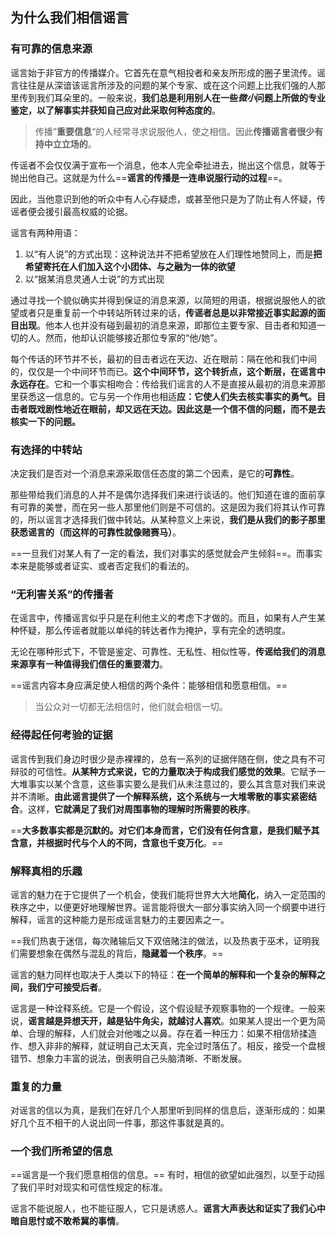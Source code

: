 
## 为什么我们相信谣言

###  有可靠的信息来源

谣言始于非官方的传播媒介。它首先在意气相投者和亲友所形成的圈子里流传。谣言往往是从深谙该谣言所涉及的问题的某个专家、或在这个问题上比我们强的人那里传到我们耳朵里的。一般来说，**我们总是利用别人在一些*微小*问题上所做的专业鉴定，以了解事实并获知自己应对此采取何种态度的**。

> 传播”**重要信息**“的人经常寻求说服他人，使之相信。因此**传播谣言者很少有持中立立场的**。

传谣者不会仅仅满于宣布一个消息，他本人完全牵扯进去，抛出这个信息，就等于抛出他自己。这就是为什么==**谣言的传播是一连串说服行动的过程**==。

因此，当他意识到他的听众中有人心存疑虑，或甚至他只是为了防止有人怀疑，传谣者便会援引最高权威的论据。

谣言有两种用语：

1. 以“有人说”的方式出现：这种说法并不把希望放在人们理性地赞同上，而是**把希望寄托在人们加入这个小团体、与之融为一体的欲望**
2. 以“据某消息灵通人士说”的方式出现

通过寻找一个貌似确实并得到保证的消息来源，以简短的用语，根据说服他人的欲望或者只是重复前一个中转站所转过来的话，**传谣者总是以非常接近事实起源的面目出现**。他本人也并没有碰到最初的消息来源，即那位主要专家、目击者和知道一切的人。然而，他却认识能够接近那位专家的“他/她”。

每个传话的环节并不长，最初的目击者远在天边、近在眼前：隔在他和我们中间的，仅仅是一个中间环节而已。**这个中间环节，这个转折点，这个断层，在谣言中永远存在**。它和一个事实相吻合：传给我们谣言的人不是直接从最初的消息来源那里获悉这一信息的。它与另一个作用也相适**应：它使人们失去核实事实的勇气。目击者既戏剧性地近在眼前，却又远在天边。因此这是一个信不信的问题，而不是去核实一下的问题。**

### 有选择的中转站

决定我们是否对一个消息来源采取信任态度的第二个因素，是它的**可靠性**。

那些带给我们消息的人并不是偶尔选择我们来进行谈话的。他们知道在谁的面前享有可靠的美誉，而在另一些人那里他们则是不可信的。这是因为我们将其认作可靠的，所以谣言才选择我们做中转站。从某种意义上来说，**我们是从我们的影子那里获悉谣言的（而这样的可靠性就像赌赛马）**。

==一旦我们对某人有了一定的看法，我们对事实的感觉就会产生倾斜==。而事实本来是能够或者证实、或者否定我们的看法的。

### “无利害关系”的传播者

在谣言中，传播谣言似乎只是在利他主义的考虑下才做的。而且，如果有人产生某种怀疑，那么传谣者就能以单纯的转达者作为掩护，享有完全的透明度。

无论在哪种形式下，不管是鉴定、可靠性、无私性、相似性等，**传谣给我们的消息来源享有一种值得我们信任的重要潜力**。

==谣言内容本身应满足使人相信的两个条件：能够相信和愿意相信。==

> 当公众对一切都无法相信时，他们就会相信一切。

### 经得起任何考验的证据

谣言传到我们身边时很少是赤裸裸的，总有一系列的证据伴随在侧，使之具有不可辩驳的可信性。**从某种方式来说，它的力量取决于构成我们感觉的效果**。它赋予一大堆事实以某个含意，这些事实要么是我们从未注意过的，要么其含意对我们来说并不清晰。**由此谣言提供了一个解释系统，这个系统与一大堆零散的事实紧密结合**。这样，**它就满足了我们对周围事物的理解时所需要的秩序**。

==**大多数事实都是沉默的。对它们本身而言，它们没有任何含意，是我们赋予其含意，并根据时代与个人的不同，含意也千变万化**。==

### 解释真相的乐趣

谣言的魅力在于它提供了一个机会，使我们能将世界大大地**简化**，纳入一定范围的秩序之中，以便更好地理解世界。谣言能将很大一部分事实纳入同一个纲要中进行解释，谣言的这种能力是形成谣言魅力的主要因素之一。

==我们热衷于迷信，每次赌输后又下双倍赌注的做法，以及热衷于巫术，证明我们需要想象在偶然与混乱的背后，**隐藏着一个秩序**。==

谣言的魅力同样也取决于人类以下的特征：**在一个简单的解释和一个复杂的解释之间，我们宁可接受后者**。

谣言是一种诠释系统。它是一个假设，这个假设赋予观察事物的一个规律。一般来说，**谣言越是异想天开，越是钻牛角尖，就越讨人喜欢**。如果某人提出一个更为简单、合理的解释，人们就会对他嗤之以鼻。存在着一种压力：如果不相信矫揉造作、想入非非的解释，就证明自己太天真，完全过时落伍了。相反，接受一个盘根错节、想象力丰富的说法，倒表明自己头脑清晰、不断发展。

### 重复的力量

对谣言的信以为真，是我们在好几个人那里听到同样的信息后，逐渐形成的：如果好几个互不相干的人说出同一件事，那这件事就是真的。

### 一个我们所希望的信息

==谣言是一个我们愿意相信的信息。== 有时，相信的欲望如此强烈，以至于动摇了我们平时对现实和可信性规定的标准。

谣言不能说服人，也不能征服人，它只是诱惑人。**谣言大声表达和证实了我们心中暗自思忖或不敢希冀的事情**。